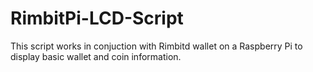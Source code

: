 # RimbitPi-LCD-Script

This script works in conjuction with Rimbitd wallet on a Raspberry Pi to display basic wallet and coin information.

